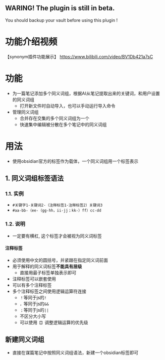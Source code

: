 WARING! The plugin is still in beta.
---
You should backup your vault before using this plugin !

# 功能介绍视频

【synonym插件功能展示】 https://www.bilibili.com/video/BV1Db421a7sC

# 功能
- 为一篇笔记添加多个同义词组，根据AI从笔记提取出来的关键词，和用户设置的同义词组
  - 打开新文件时自动导入，也可以手动运行导入命令
- 管理同义词组
  - 合并存在交集的多个同义词组为一个
  - 快速集中编辑被分散在多个笔记中的同义词组

# 用法
- 使用obsidian官方的标签作为载体，一个同义词组用一个标签表示
## 1. 同义词组标签语法
### 1.1. 实例
- `#关键字1-关键词2-（注释标签1-注释标签2）关键词3`
- `#aa-bb-（ee-（gg-hh，ii-jj；kk-）ff）cc-dd`
### 1.2. 说明
- 一定要有横杠, 这个标签才会被视为同义词标签
#### 注释标签
- 必须使用中文的圆括号，并紧跟在指定同义词前面
- 用于解释的同义词标签**不能具有层级**
	- 直接用最子标签单独表示即可
- 注释标签可以嵌套使用
- 可以有多个注释标签
- 多个注释标签之间使用逻辑运算符连接
	- `！`等同于js的`!`
	- `，`等同于js的`&&`
	- `；`等同于js的`||`
	- 不区分大小写
	- 可以使用`【】`调整逻辑运算的优先级
## 新建同义词组
- 直接在谋篇笔记中按照同义词组语法，新建一个obsidian标签即可
